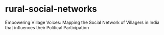 # rural-social-networks
Empowering Village Voices: Mapping the Social Network of Villagers in India that influences their Political Participation
